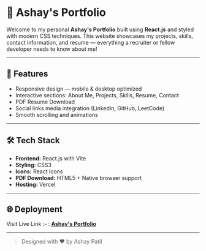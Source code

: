 # 💼 Ashay's Portfolio

Welcome to my personal **Ashay's Portfolio** built using **React.js** and styled with modern CSS techniques. This website showcases my projects, skills, contact information, and resume — everything a recruiter or fellow developer needs to know about me!


---

## 🚀 Features

* Responsive design — mobile & desktop optimized
* Interactive sections: About Me, Projects, Skills, Resume, Contact
* PDF Resume Download
* Social links media integration (LinkedIn, GitHub, LeetCode)
* Smooth scrolling and animations

---

## 🛠️ Tech Stack

* **Frontend:** React.js with Vite
* **Styling:** CSS3
* **Icons:** React Icons
* **PDF Download:** HTML5 + Native browser support
* **Hosting:** Vercel 


---

## 🌐 Deployment

Visit Live Link :- : **[Ashay's Portfolio](https://my-portfolio-tau-one-90.vercel.app/)**

---

> Designed with ❤️ by Ashay Patil
